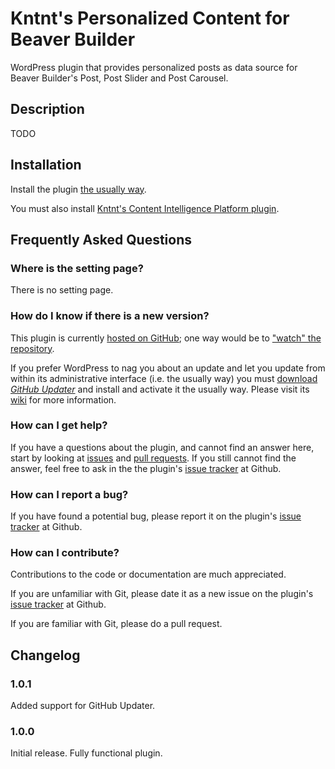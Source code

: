# Kntnt's Personalized Content for Beaver Builder

WordPress plugin that provides personalized posts as data source for Beaver Builder's Post, Post Slider and Post Carousel.

## Description

TODO

## Installation

Install the plugin [the usually way](https://codex.wordpress.org/Managing_Plugins#Installing_Plugins).

You must also install [Kntnt's Content Intelligence Platform plugin](https://github.com/Kntnt/kntnt-cip).

## Frequently Asked Questions

### Where is the setting page?

There is no setting page.

### How do I know if there is a new version?

This plugin is currently [hosted on GitHub](https://github.com/Kntnt/kntnt-cip); one way would be to ["watch" the repository](https://help.github.com/articles/watching-and-unwatching-repositories/).

If you prefer WordPress to nag you about an update and let you update from within its administrative interface (i.e. the usually way) you must [download *GitHub Updater*](https://github.com/afragen/github-updater/archive/develop.zip) and install and activate it the usually way. Please visit its [wiki](https://github.com/afragen/github-updater/wiki) for more information. 

### How can I get help?

If you have a questions about the plugin, and cannot find an answer here, start by looking at [issues](https://github.com/Kntnt/kntnt-bb-personalized-posts/issues) and [pull requests](https://github.com/Kntnt/kntnt-bb-personalized-posts/pulls). If you still cannot find the answer, feel free to ask in the the plugin's [issue tracker](https://github.com/Kntnt/kntnt-bb-personalized-posts/issues) at Github.

### How can I report a bug?

If you have found a potential bug, please report it on the plugin's [issue tracker](https://github.com/Kntnt/kntnt-bb-personalized-posts/issues) at Github.

### How can I contribute?

Contributions to the code or documentation are much appreciated.

If you are unfamiliar with Git, please date it as a new issue on the plugin's [issue tracker](https://github.com/Kntnt/kntnt-bb-personalized-posts/issues) at Github.

If you are familiar with Git, please do a pull request.

## Changelog

### 1.0.1

Added support for GitHub Updater.

### 1.0.0

Initial release. Fully functional plugin.
